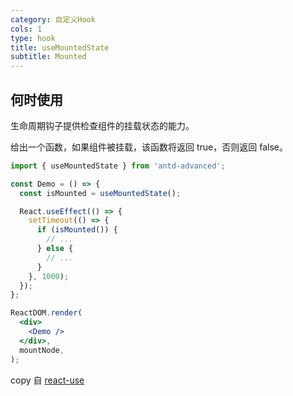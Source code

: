 ```yaml
---
category: 自定义Hook
cols: 1
type: hook
title: useMountedState
subtitle: Mounted
---
```


## 何时使用

生命周期钩子提供检查组件的挂载状态的能力。

给出一个函数，如果组件被挂载，该函数将返回 true，否则返回 false。

```jsx
import { useMountedState } from 'antd-advanced';

const Demo = () => {
  const isMounted = useMountedState();

  React.useEffect(() => {
    setTimeout(() => {
      if (isMounted()) {
        // ...
      } else {
        // ...
      }
    }, 1000);
  });
};

ReactDOM.render(
  <div>
    <Demo />
  </div>,
  mountNode,
);
```

copy 自 [react-use](https://github.com/streamich/react-use/blob/master/docs/useMountedState.md)
